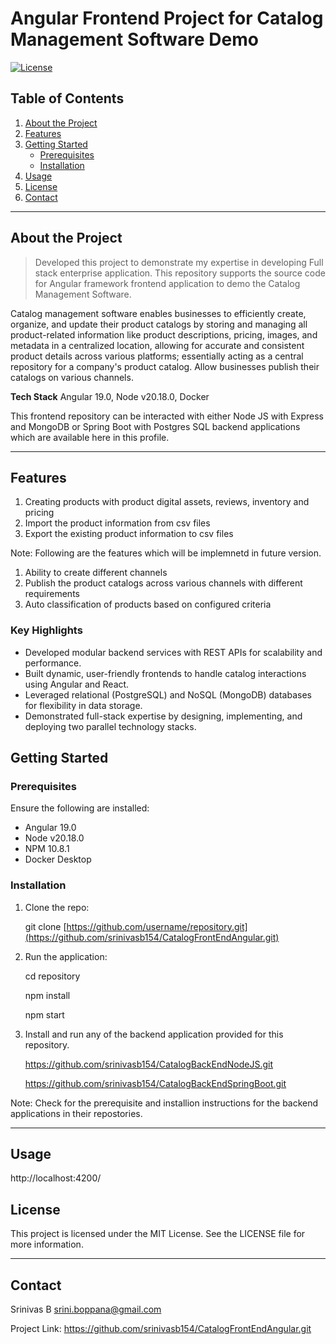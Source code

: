 # **Angular Frontend Project for Catalog Management Software Demo**

[![License](https://img.shields.io/badge/license-MIT-blue.svg)](LICENSE)

## **Table of Contents**

1. [About the Project](#about-the-project)
2. [Features](#features)
3. [Getting Started](#getting-started)
   - [Prerequisites](#prerequisites)
   - [Installation](#installation)
4. [Usage](#usage)
5. [License](#license)
6. [Contact](#contact)

---

## **About the Project**

> Developed this project to demonstrate my expertise in developing Full stack enterprise application.
> This repository supports the source code for Angular framework frontend application to demo the Catalog Management Software.

Catalog management software enables businesses to efficiently create, organize, and update their product catalogs by storing and managing all product-related information like product descriptions, pricing, images, and metadata in a centralized location, allowing for accurate and consistent product details across various platforms; essentially acting as a central repository for a company's product catalog. Allow businesses publish their catalogs on various channels.

**Tech Stack**
Angular 19.0, Node v20.18.0, Docker

This frontend repository can be interacted with either Node JS with Express and MongoDB or Spring Boot with Postgres SQL backend applications which are available here in this profile.

---

## **Features**
1. Creating products with product digital assets, reviews, inventory and pricing
2. Import the product information from csv files
3. Export the existing product information to csv files

Note: Following are the features which will be implemnetd in future version.
1. Ability to create different channels
2. Publish the product catalogs across various channels with different requirements
3. Auto classification of products based on configured criteria

### **Key Highlights**
- Developed modular backend services with REST APIs for scalability and performance.
- Built dynamic, user-friendly frontends to handle catalog interactions using Angular and React.
- Leveraged relational (PostgreSQL) and NoSQL (MongoDB) databases for flexibility in data storage.
- Demonstrated full-stack expertise by designing, implementing, and deploying two parallel technology stacks.

## **Getting Started**

### **Prerequisites**

Ensure the following are installed:

- Angular 19.0
- Node v20.18.0
- NPM 10.8.1
- Docker Desktop

### **Installation**

1. Clone the repo:
   
   git clone [https://github.com/username/repository.git](https://github.com/srinivasb154/CatalogFrontEndAngular.git)

2. Run the application:

   cd repository

   npm install

   npm start

3. Install and run any of the backend application provided for this repository.

   https://github.com/srinivasb154/CatalogBackEndNodeJS.git

   https://github.com/srinivasb154/CatalogBackEndSpringBoot.git

Note: Check for the prerequisite and installion instructions for the backend applications in their repostories.

---

## **Usage**

ht<span>tp://localhost:4200/

## **License**

This project is licensed under the MIT License. See the LICENSE file for more information.

---

## **Contact**

Srinivas B
srini.boppana@gmail.com

Project Link: https://github.com/srinivasb154/CatalogFrontEndAngular.git





